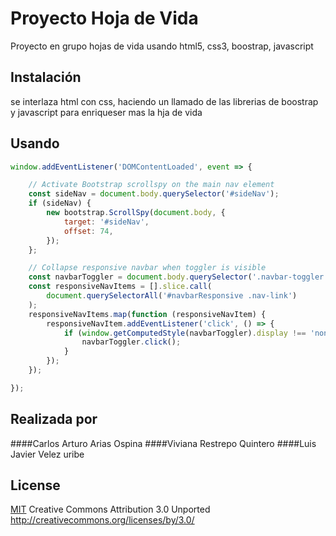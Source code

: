 # Proyecto Hoja de Vida

Proyecto en grupo hojas de vida usando html5, css3, boostrap, javascript

## Instalación

se interlaza html con css, haciendo un llamado de las librerias de boostrap y javascript para enriqueser mas la hja de vida


## Usando

``` JavaScript
window.addEventListener('DOMContentLoaded', event => {

    // Activate Bootstrap scrollspy on the main nav element
    const sideNav = document.body.querySelector('#sideNav');
    if (sideNav) {
        new bootstrap.ScrollSpy(document.body, {
            target: '#sideNav',
            offset: 74,
        });
    };

    // Collapse responsive navbar when toggler is visible
    const navbarToggler = document.body.querySelector('.navbar-toggler');
    const responsiveNavItems = [].slice.call(
        document.querySelectorAll('#navbarResponsive .nav-link')
    );
    responsiveNavItems.map(function (responsiveNavItem) {
        responsiveNavItem.addEventListener('click', () => {
            if (window.getComputedStyle(navbarToggler).display !== 'none') {
                navbarToggler.click();
            }
        });
    });

});

```

## Realizada por 


####Carlos Arturo Arias Ospina
####Viviana Restrepo Quintero
####Luis Javier Velez uribe

## License
[MIT](https://choosealicense.com/licenses/mit/)
Creative Commons Attribution 3.0 Unported
http://creativecommons.org/licenses/by/3.0/
